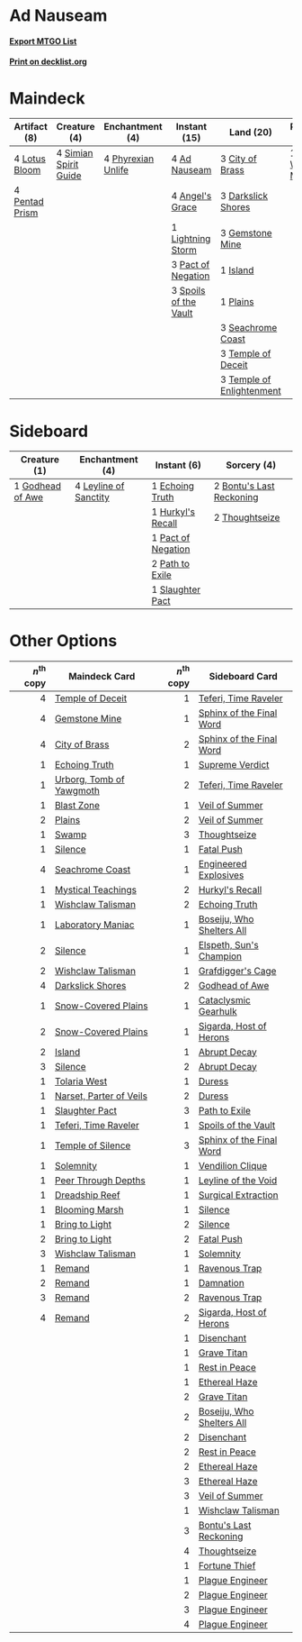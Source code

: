 # Ad Nauseam

#### [Export MTGO List](../collection/Ad%20Nauseam/Ad%20Nauseam.txt)
#### [Print on decklist.org](http://decklist.org/?deckmain=4%09Ad%20Nauseam%0A4%09Angel's%20Grace%0A3%09City%20of%20Brass%0A3%09Darkslick%20Shores%0A3%09Gemstone%20Mine%0A1%09Island%0A1%09Jace,%20Wielder%20of%20Mysteries%0A1%09Lightning%20Storm%0A4%09Lotus%20Bloom%0A3%09Pact%20of%20Negation%0A4%09Pentad%20Prism%0A4%09Phyrexian%20Unlife%0A1%09Plains%0A3%09Seachrome%20Coast%0A4%09Serum%20Visions%0A4%09Simian%20Spirit%20Guide%0A4%09Sleight%20of%20Hand%0A3%09Spoils%20of%20the%20Vault%0A3%09Temple%20of%20Deceit%0A3%09Temple%20of%20Enlightenment&deckside=2%09Bontu's%20Last%20Reckoning%0A1%09Echoing%20Truth%0A1%09Godhead%20of%20Awe%0A1%09Hurkyl's%20Recall%0A4%09Leyline%20of%20Sanctity%0A1%09Pact%20of%20Negation%0A2%09Path%20to%20Exile%0A1%09Slaughter%20Pact%0A2%09Thoughtseize)
# Maindeck

|                                      Artifact (8)                                      |                                          Creature (4)                                          |                                       Enchantment (4)                                       |                                         Instant (15)                                          |                                             Land (20)                                              |                                           Planeswalker (1)                                            |                                        Sorcery (8)                                        |
|----------------------------------------------------------------------------------------|------------------------------------------------------------------------------------------------|---------------------------------------------------------------------------------------------|-----------------------------------------------------------------------------------------------|----------------------------------------------------------------------------------------------------|-------------------------------------------------------------------------------------------------------|-------------------------------------------------------------------------------------------|
|4 [Lotus Bloom](http://gatherer.wizards.com/Pages/Card/Details.aspx?multiverseid=370562)|4 [Simian Spirit Guide](http://gatherer.wizards.com/Pages/Card/Details.aspx?multiverseid=442137)|4 [Phyrexian Unlife](http://gatherer.wizards.com/Pages/Card/Details.aspx?multiverseid=218058)|4 [Ad Nauseam](http://gatherer.wizards.com/Pages/Card/Details.aspx?multiverseid=174915)        |3 [City of Brass](http://gatherer.wizards.com/Pages/Card/Details.aspx?multiverseid=4178)            |1 [Jace, Wielder of Mysteries](http://gatherer.wizards.com/Pages/Card/Details.aspx?multiverseid=460981)|4 [Serum Visions](http://gatherer.wizards.com/Pages/Card/Details.aspx?multiverseid=50145)  |
|4 [Pentad Prism](http://gatherer.wizards.com/Pages/Card/Details.aspx?multiverseid=72860)|                                                                                                |                                                                                             |4 [Angel's Grace](http://gatherer.wizards.com/Pages/Card/Details.aspx?multiverseid=370545)     |3 [Darkslick Shores](http://gatherer.wizards.com/Pages/Card/Details.aspx?multiverseid=209400)       |                                                                                                       |4 [Sleight of Hand](http://gatherer.wizards.com/Pages/Card/Details.aspx?multiverseid=25557)|
|                                                                                        |                                                                                                |                                                                                             |1 [Lightning Storm](http://gatherer.wizards.com/Pages/Card/Details.aspx?multiverseid=121495)   |3 [Gemstone Mine](http://gatherer.wizards.com/Pages/Card/Details.aspx?multiverseid=109761)          |                                                                                                       |                                                                                           |
|                                                                                        |                                                                                                |                                                                                             |3 [Pact of Negation](http://gatherer.wizards.com/Pages/Card/Details.aspx?multiverseid=442057)  |1 [Island](http://gatherer.wizards.com/Pages/Card/Details.aspx?multiverseid=439857)                 |                                                                                                       |                                                                                           |
|                                                                                        |                                                                                                |                                                                                             |3 [Spoils of the Vault](http://gatherer.wizards.com/Pages/Card/Details.aspx?multiverseid=46572)|1 [Plains](http://gatherer.wizards.com/Pages/Card/Details.aspx?multiverseid=439856)                 |                                                                                                       |                                                                                           |
|                                                                                        |                                                                                                |                                                                                             |                                                                                               |3 [Seachrome Coast](http://gatherer.wizards.com/Pages/Card/Details.aspx?multiverseid=209399)        |                                                                                                       |                                                                                           |
|                                                                                        |                                                                                                |                                                                                             |                                                                                               |3 [Temple of Deceit](http://gatherer.wizards.com/Pages/Card/Details.aspx?multiverseid=373734)       |                                                                                                       |                                                                                           |
|                                                                                        |                                                                                                |                                                                                             |                                                                                               |3 [Temple of Enlightenment](http://gatherer.wizards.com/Pages/Card/Details.aspx?multiverseid=378535)|                                                                                                       |                                                                                           |


# Sideboard

|                                       Creature (1)                                        |                                        Enchantment (4)                                         |                                         Instant (6)                                         |                                            Sorcery (4)                                            |
|-------------------------------------------------------------------------------------------|------------------------------------------------------------------------------------------------|---------------------------------------------------------------------------------------------|---------------------------------------------------------------------------------------------------|
|1 [Godhead of Awe](http://gatherer.wizards.com/Pages/Card/Details.aspx?multiverseid=142019)|4 [Leyline of Sanctity](http://gatherer.wizards.com/Pages/Card/Details.aspx?multiverseid=204993)|1 [Echoing Truth](http://gatherer.wizards.com/Pages/Card/Details.aspx?multiverseid=405212)   |2 [Bontu's Last Reckoning](http://gatherer.wizards.com/Pages/Card/Details.aspx?multiverseid=430749)|
|                                                                                           |                                                                                                |1 [Hurkyl's Recall](http://gatherer.wizards.com/Pages/Card/Details.aspx?multiverseid=135260) |2 [Thoughtseize](http://gatherer.wizards.com/Pages/Card/Details.aspx?multiverseid=438676)          |
|                                                                                           |                                                                                                |1 [Pact of Negation](http://gatherer.wizards.com/Pages/Card/Details.aspx?multiverseid=442057)|                                                                                                   |
|                                                                                           |                                                                                                |2 [Path to Exile](http://gatherer.wizards.com/Pages/Card/Details.aspx?multiverseid=220511)   |                                                                                                   |
|                                                                                           |                                                                                                |1 [Slaughter Pact](http://gatherer.wizards.com/Pages/Card/Details.aspx?multiverseid=130704)  |                                                                                                   |


# Other Options

|*n*<sup>th</sup> copy|                                           Maindeck Card                                           |*n*<sup>th</sup> copy|                                          Sideboard Card                                           |
|--------------------:|---------------------------------------------------------------------------------------------------|--------------------:|---------------------------------------------------------------------------------------------------|
|                    4|[Temple of Deceit](http://gatherer.wizards.com/Pages/Card/Details.aspx?multiverseid=373734)        |                    1|[Teferi, Time Raveler](http://gatherer.wizards.com/Pages/Card/Details.aspx?multiverseid=461148)    |
|                    4|[Gemstone Mine](http://gatherer.wizards.com/Pages/Card/Details.aspx?multiverseid=109761)           |                    1|[Sphinx of the Final Word](http://gatherer.wizards.com/Pages/Card/Details.aspx?multiverseid=407573)|
|                    4|[City of Brass](http://gatherer.wizards.com/Pages/Card/Details.aspx?multiverseid=4178)             |                    2|[Sphinx of the Final Word](http://gatherer.wizards.com/Pages/Card/Details.aspx?multiverseid=407573)|
|                    1|[Echoing Truth](http://gatherer.wizards.com/Pages/Card/Details.aspx?multiverseid=405212)           |                    1|[Supreme Verdict](http://gatherer.wizards.com/Pages/Card/Details.aspx?multiverseid=438776)         |
|                    1|[Urborg, Tomb of Yawgmoth](http://gatherer.wizards.com/Pages/Card/Details.aspx?multiverseid=383425)|                    2|[Teferi, Time Raveler](http://gatherer.wizards.com/Pages/Card/Details.aspx?multiverseid=461148)    |
|                    1|[Blast Zone](http://gatherer.wizards.com/Pages/Card/Details.aspx?multiverseid=461171)              |                    1|[Veil of Summer](http://gatherer.wizards.com/Pages/Card/Details.aspx?multiverseid=466952)          |
|                    2|[Plains](http://gatherer.wizards.com/Pages/Card/Details.aspx?multiverseid=439856)                  |                    2|[Veil of Summer](http://gatherer.wizards.com/Pages/Card/Details.aspx?multiverseid=466952)          |
|                    1|[Swamp](http://gatherer.wizards.com/Pages/Card/Details.aspx?multiverseid=439858)                   |                    3|[Thoughtseize](http://gatherer.wizards.com/Pages/Card/Details.aspx?multiverseid=438676)            |
|                    1|[Silence](http://gatherer.wizards.com/Pages/Card/Details.aspx?multiverseid=191083)                 |                    1|[Fatal Push](http://gatherer.wizards.com/Pages/Card/Details.aspx?multiverseid=423724)              |
|                    4|[Seachrome Coast](http://gatherer.wizards.com/Pages/Card/Details.aspx?multiverseid=209399)         |                    1|[Engineered Explosives](http://gatherer.wizards.com/Pages/Card/Details.aspx?multiverseid=50139)    |
|                    1|[Mystical Teachings](http://gatherer.wizards.com/Pages/Card/Details.aspx?multiverseid=425869)      |                    2|[Hurkyl's Recall](http://gatherer.wizards.com/Pages/Card/Details.aspx?multiverseid=135260)         |
|                    1|[Wishclaw Talisman](http://gatherer.wizards.com/Pages/Card/Details.aspx?multiverseid=473072)       |                    2|[Echoing Truth](http://gatherer.wizards.com/Pages/Card/Details.aspx?multiverseid=405212)           |
|                    1|[Laboratory Maniac](http://gatherer.wizards.com/Pages/Card/Details.aspx?multiverseid=230788)       |                    1|[Boseiju, Who Shelters All](http://gatherer.wizards.com/Pages/Card/Details.aspx?multiverseid=75305)|
|                    2|[Silence](http://gatherer.wizards.com/Pages/Card/Details.aspx?multiverseid=191083)                 |                    1|[Elspeth, Sun's Champion](http://gatherer.wizards.com/Pages/Card/Details.aspx?multiverseid=394361) |
|                    2|[Wishclaw Talisman](http://gatherer.wizards.com/Pages/Card/Details.aspx?multiverseid=473072)       |                    1|[Grafdigger's Cage](http://gatherer.wizards.com/Pages/Card/Details.aspx?multiverseid=278452)       |
|                    4|[Darkslick Shores](http://gatherer.wizards.com/Pages/Card/Details.aspx?multiverseid=209400)        |                    2|[Godhead of Awe](http://gatherer.wizards.com/Pages/Card/Details.aspx?multiverseid=142019)          |
|                    1|[Snow-Covered Plains](http://gatherer.wizards.com/Pages/Card/Details.aspx?multiverseid=121267)     |                    1|[Cataclysmic Gearhulk](http://gatherer.wizards.com/Pages/Card/Details.aspx?multiverseid=417582)    |
|                    2|[Snow-Covered Plains](http://gatherer.wizards.com/Pages/Card/Details.aspx?multiverseid=121267)     |                    1|[Sigarda, Host of Herons](http://gatherer.wizards.com/Pages/Card/Details.aspx?multiverseid=240033) |
|                    2|[Island](http://gatherer.wizards.com/Pages/Card/Details.aspx?multiverseid=439857)                  |                    1|[Abrupt Decay](http://gatherer.wizards.com/Pages/Card/Details.aspx?multiverseid=456061)            |
|                    3|[Silence](http://gatherer.wizards.com/Pages/Card/Details.aspx?multiverseid=191083)                 |                    2|[Abrupt Decay](http://gatherer.wizards.com/Pages/Card/Details.aspx?multiverseid=456061)            |
|                    1|[Tolaria West](http://gatherer.wizards.com/Pages/Card/Details.aspx?multiverseid=136047)            |                    1|[Duress](http://gatherer.wizards.com/Pages/Card/Details.aspx?multiverseid=14557)                   |
|                    1|[Narset, Parter of Veils](http://gatherer.wizards.com/Pages/Card/Details.aspx?multiverseid=460988) |                    2|[Duress](http://gatherer.wizards.com/Pages/Card/Details.aspx?multiverseid=14557)                   |
|                    1|[Slaughter Pact](http://gatherer.wizards.com/Pages/Card/Details.aspx?multiverseid=130704)          |                    3|[Path to Exile](http://gatherer.wizards.com/Pages/Card/Details.aspx?multiverseid=220511)           |
|                    1|[Teferi, Time Raveler](http://gatherer.wizards.com/Pages/Card/Details.aspx?multiverseid=461148)    |                    1|[Spoils of the Vault](http://gatherer.wizards.com/Pages/Card/Details.aspx?multiverseid=46572)      |
|                    1|[Temple of Silence](http://gatherer.wizards.com/Pages/Card/Details.aspx?multiverseid=373522)       |                    3|[Sphinx of the Final Word](http://gatherer.wizards.com/Pages/Card/Details.aspx?multiverseid=407573)|
|                    1|[Solemnity](http://gatherer.wizards.com/Pages/Card/Details.aspx?multiverseid=430711)               |                    1|[Vendilion Clique](http://gatherer.wizards.com/Pages/Card/Details.aspx?multiverseid=442065)        |
|                    1|[Peer Through Depths](http://gatherer.wizards.com/Pages/Card/Details.aspx?multiverseid=78690)      |                    1|[Leyline of the Void](http://gatherer.wizards.com/Pages/Card/Details.aspx?multiverseid=107682)     |
|                    1|[Dreadship Reef](http://gatherer.wizards.com/Pages/Card/Details.aspx?multiverseid=420910)          |                    1|[Surgical Extraction](http://gatherer.wizards.com/Pages/Card/Details.aspx?multiverseid=397706)     |
|                    1|[Blooming Marsh](http://gatherer.wizards.com/Pages/Card/Details.aspx?multiverseid=417816)          |                    1|[Silence](http://gatherer.wizards.com/Pages/Card/Details.aspx?multiverseid=191083)                 |
|                    1|[Bring to Light](http://gatherer.wizards.com/Pages/Card/Details.aspx?multiverseid=401831)          |                    2|[Silence](http://gatherer.wizards.com/Pages/Card/Details.aspx?multiverseid=191083)                 |
|                    2|[Bring to Light](http://gatherer.wizards.com/Pages/Card/Details.aspx?multiverseid=401831)          |                    2|[Fatal Push](http://gatherer.wizards.com/Pages/Card/Details.aspx?multiverseid=423724)              |
|                    3|[Wishclaw Talisman](http://gatherer.wizards.com/Pages/Card/Details.aspx?multiverseid=473072)       |                    1|[Solemnity](http://gatherer.wizards.com/Pages/Card/Details.aspx?multiverseid=430711)               |
|                    1|[Remand](http://gatherer.wizards.com/Pages/Card/Details.aspx?multiverseid=380255)                  |                    1|[Ravenous Trap](http://gatherer.wizards.com/Pages/Card/Details.aspx?multiverseid=197537)           |
|                    2|[Remand](http://gatherer.wizards.com/Pages/Card/Details.aspx?multiverseid=380255)                  |                    1|[Damnation](http://gatherer.wizards.com/Pages/Card/Details.aspx?multiverseid=425888)               |
|                    3|[Remand](http://gatherer.wizards.com/Pages/Card/Details.aspx?multiverseid=380255)                  |                    2|[Ravenous Trap](http://gatherer.wizards.com/Pages/Card/Details.aspx?multiverseid=197537)           |
|                    4|[Remand](http://gatherer.wizards.com/Pages/Card/Details.aspx?multiverseid=380255)                  |                    2|[Sigarda, Host of Herons](http://gatherer.wizards.com/Pages/Card/Details.aspx?multiverseid=240033) |
|                     |                                                                                                   |                    1|[Disenchant](http://gatherer.wizards.com/Pages/Card/Details.aspx?multiverseid=847)                 |
|                     |                                                                                                   |                    1|[Grave Titan](http://gatherer.wizards.com/Pages/Card/Details.aspx?multiverseid=389540)             |
|                     |                                                                                                   |                    1|[Rest in Peace](http://gatherer.wizards.com/Pages/Card/Details.aspx?multiverseid=442021)           |
|                     |                                                                                                   |                    1|[Ethereal Haze](http://gatherer.wizards.com/Pages/Card/Details.aspx?multiverseid=80526)            |
|                     |                                                                                                   |                    2|[Grave Titan](http://gatherer.wizards.com/Pages/Card/Details.aspx?multiverseid=389540)             |
|                     |                                                                                                   |                    2|[Boseiju, Who Shelters All](http://gatherer.wizards.com/Pages/Card/Details.aspx?multiverseid=75305)|
|                     |                                                                                                   |                    2|[Disenchant](http://gatherer.wizards.com/Pages/Card/Details.aspx?multiverseid=847)                 |
|                     |                                                                                                   |                    2|[Rest in Peace](http://gatherer.wizards.com/Pages/Card/Details.aspx?multiverseid=442021)           |
|                     |                                                                                                   |                    2|[Ethereal Haze](http://gatherer.wizards.com/Pages/Card/Details.aspx?multiverseid=80526)            |
|                     |                                                                                                   |                    3|[Ethereal Haze](http://gatherer.wizards.com/Pages/Card/Details.aspx?multiverseid=80526)            |
|                     |                                                                                                   |                    3|[Veil of Summer](http://gatherer.wizards.com/Pages/Card/Details.aspx?multiverseid=466952)          |
|                     |                                                                                                   |                    1|[Wishclaw Talisman](http://gatherer.wizards.com/Pages/Card/Details.aspx?multiverseid=473072)       |
|                     |                                                                                                   |                    3|[Bontu's Last Reckoning](http://gatherer.wizards.com/Pages/Card/Details.aspx?multiverseid=430749)  |
|                     |                                                                                                   |                    4|[Thoughtseize](http://gatherer.wizards.com/Pages/Card/Details.aspx?multiverseid=438676)            |
|                     |                                                                                                   |                    1|[Fortune Thief](http://gatherer.wizards.com/Pages/Card/Details.aspx?multiverseid=442119)           |
|                     |                                                                                                   |                    1|[Plague Engineer](http://gatherer.wizards.com/Pages/Card/Details.aspx?multiverseid=464049)         |
|                     |                                                                                                   |                    2|[Plague Engineer](http://gatherer.wizards.com/Pages/Card/Details.aspx?multiverseid=464049)         |
|                     |                                                                                                   |                    3|[Plague Engineer](http://gatherer.wizards.com/Pages/Card/Details.aspx?multiverseid=464049)         |
|                     |                                                                                                   |                    4|[Plague Engineer](http://gatherer.wizards.com/Pages/Card/Details.aspx?multiverseid=464049)         |

